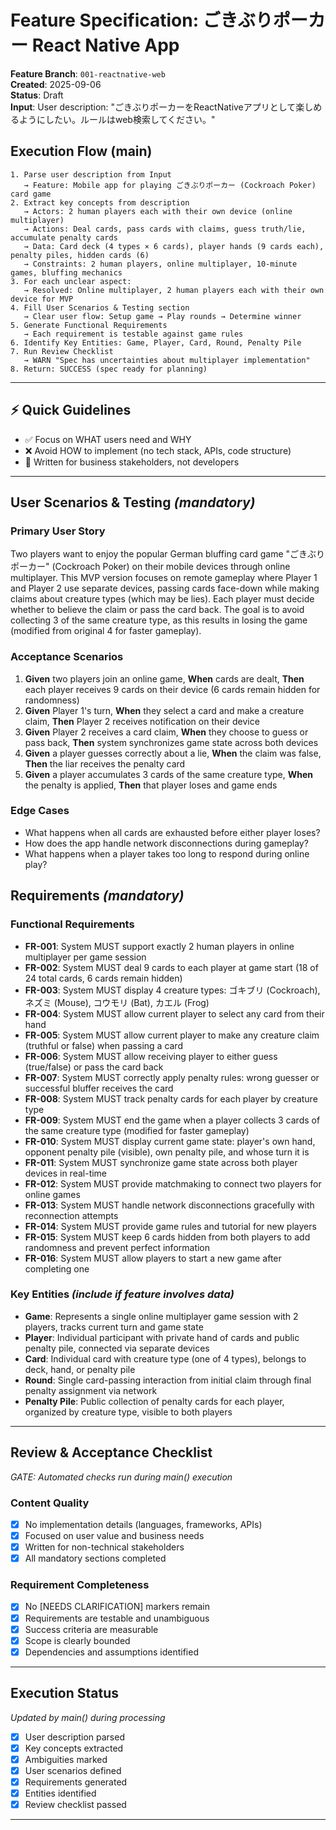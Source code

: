# Feature Specification: ごきぶりポーカー React Native App

**Feature Branch**: `001-reactnative-web`  
**Created**: 2025-09-06  
**Status**: Draft  
**Input**: User description: "ごきぶりポーカーをReactNativeアプリとして楽しめるようにしたい。ルールはweb検索してください。"

## Execution Flow (main)
```
1. Parse user description from Input
   → Feature: Mobile app for playing ごきぶりポーカー (Cockroach Poker) card game
2. Extract key concepts from description
   → Actors: 2 human players each with their own device (online multiplayer)
   → Actions: Deal cards, pass cards with claims, guess truth/lie, accumulate penalty cards
   → Data: Card deck (4 types × 6 cards), player hands (9 cards each), penalty piles, hidden cards (6)
   → Constraints: 2 human players, online multiplayer, 10-minute games, bluffing mechanics
3. For each unclear aspect:
   → Resolved: Online multiplayer, 2 human players each with their own device for MVP
4. Fill User Scenarios & Testing section
   → Clear user flow: Setup game → Play rounds → Determine winner
5. Generate Functional Requirements
   → Each requirement is testable against game rules
6. Identify Key Entities: Game, Player, Card, Round, Penalty Pile
7. Run Review Checklist
   → WARN "Spec has uncertainties about multiplayer implementation"
8. Return: SUCCESS (spec ready for planning)
```

---

## ⚡ Quick Guidelines
- ✅ Focus on WHAT users need and WHY
- ❌ Avoid HOW to implement (no tech stack, APIs, code structure)
- 👥 Written for business stakeholders, not developers

---

## User Scenarios & Testing *(mandatory)*

### Primary User Story
Two players want to enjoy the popular German bluffing card game "ごきぶりポーカー" (Cockroach Poker) on their mobile devices through online multiplayer. This MVP version focuses on remote gameplay where Player 1 and Player 2 use separate devices, passing cards face-down while making claims about creature types (which may be lies). Each player must decide whether to believe the claim or pass the card back. The goal is to avoid collecting 3 of the same creature type, as this results in losing the game (modified from original 4 for faster gameplay).

### Acceptance Scenarios
1. **Given** two players join an online game, **When** cards are dealt, **Then** each player receives 9 cards on their device (6 cards remain hidden for randomness)
2. **Given** Player 1's turn, **When** they select a card and make a creature claim, **Then** Player 2 receives notification on their device
3. **Given** Player 2 receives a card claim, **When** they choose to guess or pass back, **Then** system synchronizes game state across both devices
4. **Given** a player guesses correctly about a lie, **When** the claim was false, **Then** the liar receives the penalty card
5. **Given** a player accumulates 3 cards of the same creature type, **When** the penalty is applied, **Then** that player loses and game ends

### Edge Cases
- What happens when all cards are exhausted before either player loses?
- How does the app handle network disconnections during gameplay?
- What happens when a player takes too long to respond during online play?

## Requirements *(mandatory)*

### Functional Requirements
- **FR-001**: System MUST support exactly 2 human players in online multiplayer per game session
- **FR-002**: System MUST deal 9 cards to each player at game start (18 of 24 total cards, 6 cards remain hidden)
- **FR-003**: System MUST display 4 creature types: ゴキブリ (Cockroach), ネズミ (Mouse), コウモリ (Bat), カエル (Frog)
- **FR-004**: System MUST allow current player to select any card from their hand
- **FR-005**: System MUST allow current player to make any creature claim (truthful or false) when passing a card
- **FR-006**: System MUST allow receiving player to either guess (true/false) or pass the card back
- **FR-007**: System MUST correctly apply penalty rules: wrong guesser or successful bluffer receives the card
- **FR-008**: System MUST track penalty cards for each player by creature type
- **FR-009**: System MUST end the game when a player collects 3 cards of the same creature type (modified for faster gameplay)
- **FR-010**: System MUST display current game state: player's own hand, opponent penalty pile (visible), own penalty pile, and whose turn it is
- **FR-011**: System MUST synchronize game state across both player devices in real-time
- **FR-012**: System MUST provide matchmaking to connect two players for online games
- **FR-013**: System MUST handle network disconnections gracefully with reconnection attempts
- **FR-014**: System MUST provide game rules and tutorial for new players
- **FR-015**: System MUST keep 6 cards hidden from both players to add randomness and prevent perfect information
- **FR-016**: System MUST allow players to start a new game after completing one

### Key Entities *(include if feature involves data)*
- **Game**: Represents a single online multiplayer game session with 2 players, tracks current turn and game state
- **Player**: Individual participant with private hand of cards and public penalty pile, connected via separate devices
- **Card**: Individual card with creature type (one of 4 types), belongs to deck, hand, or penalty pile
- **Round**: Single card-passing interaction from initial claim through final penalty assignment via network
- **Penalty Pile**: Public collection of penalty cards for each player, organized by creature type, visible to both players

---

## Review & Acceptance Checklist
*GATE: Automated checks run during main() execution*

### Content Quality
- [x] No implementation details (languages, frameworks, APIs)
- [x] Focused on user value and business needs
- [x] Written for non-technical stakeholders
- [x] All mandatory sections completed

### Requirement Completeness
- [x] No [NEEDS CLARIFICATION] markers remain
- [x] Requirements are testable and unambiguous  
- [x] Success criteria are measurable
- [x] Scope is clearly bounded
- [x] Dependencies and assumptions identified

---

## Execution Status
*Updated by main() during processing*

- [x] User description parsed
- [x] Key concepts extracted
- [x] Ambiguities marked
- [x] User scenarios defined
- [x] Requirements generated
- [x] Entities identified
- [x] Review checklist passed

---